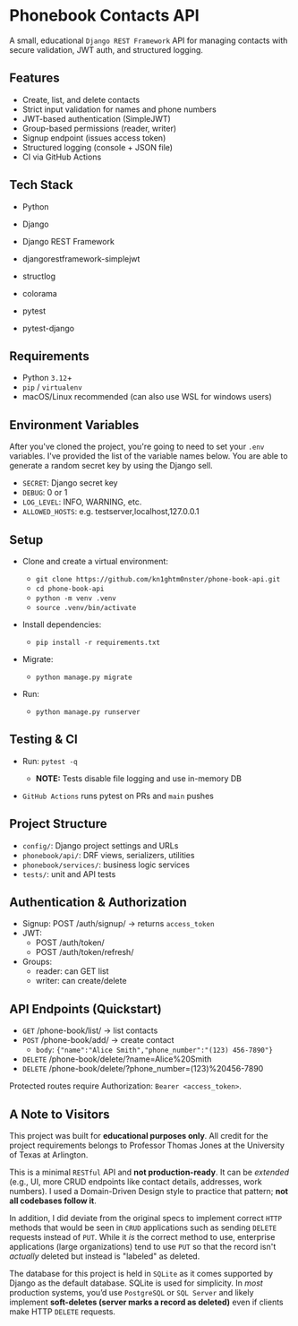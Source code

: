 # Phonebook Contacts API

A small, educational `Django REST Framework` API for managing contacts with secure validation, JWT auth, and structured logging.

## Features

- Create, list, and delete contacts
- Strict input validation for names and phone numbers
- JWT-based authentication (SimpleJWT)
- Group-based permissions (reader, writer)
- Signup endpoint (issues access token)
- Structured logging (console + JSON file)
- CI via GitHub Actions

## Tech Stack

- Python

- Django

- Django REST Framework

- djangorestframework-simplejwt

- structlog

- colorama

- pytest

- pytest-django

## Requirements

- Python `3.12`+
- `pip` / `virtualenv`
- macOS/Linux recommended (can also use WSL for windows users)

## Environment Variables

After you've cloned the project, you're going to need to set your `.env` variables. I've provided the list of the variable names below. You are able to generate a random secret key by using the Django sell.

- `SECRET`: Django secret key
- `DEBUG`: 0 or 1
- `LOG_LEVEL`: INFO, WARNING, etc.
- `ALLOWED_HOSTS`: e.g. testserver,localhost,127.0.0.1

## Setup

- Clone and create a virtual environment:

  - `git clone https://github.com/kn1ghtm0nster/phone-book-api.git`
  - `cd phone-book-api`
  - `python -m venv .venv`
  - `source .venv/bin/activate`

- Install dependencies:

  - `pip install -r requirements.txt`

- Migrate:

  - `python manage.py migrate`

- Run:

  - `python manage.py runserver`

## Testing & CI

- Run: `pytest -q`

  - **NOTE:** Tests disable file logging and use in-memory DB

- `GitHub Actions` runs pytest on PRs and `main` pushes

## Project Structure

- `config/`: Django project settings and URLs
- `phonebook/api/`: DRF views, serializers, utilities
- `phonebook/services/`: business logic services
- `tests/`: unit and API tests

## Authentication & Authorization

- Signup: POST /auth/signup/ → returns `access_token`
- JWT:
  - POST /auth/token/
  - POST /auth/token/refresh/
- Groups:
  - reader: can GET list
  - writer: can create/delete

## API Endpoints (Quickstart)

- `GET` /phone-book/list/ → list contacts
- `POST` /phone-book/add/ → create contact
  - `body`: `{"name":"Alice Smith","phone_number":"(123) 456-7890"}`
- `DELETE` /phone-book/delete/?name=Alice%20Smith
- `DELETE` /phone-book/delete/?phone_number=(123)%20456-7890

Protected routes require Authorization: `Bearer <access_token>`.

## A Note to Visitors

This project was built for **educational purposes only**. All credit for the project requirements belongs to Professor Thomas Jones at the University of Texas at Arlington.

This is a minimal `RESTful` API and **not production-ready**. It can be _extended_ (e.g., UI, more CRUD endpoints like contact details, addresses, work numbers). I used a Domain-Driven Design style to practice that pattern; **not all codebases follow it**.

In addition, I did deviate from the original specs to implement correct `HTTP` methods that would be seen in `CRUD` applications such as sending `DELETE` requests instead of `PUT`. While it _is_ the correct method to use, enterprise applications (large organizations) tend to use `PUT` so that the record isn't _actually_ deleted but instead is "labeled" as deleted.

The database for this project is held in `SQLite` as it comes supported by Django as the default database. SQLite is used for simplicity. In _most_ production systems, you’d use `PostgreSQL` or `SQL Server` and likely implement **soft-deletes (server marks a record as deleted)** even if clients make HTTP `DELETE` requests.
